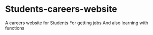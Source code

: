 # Students-careers-website
A careers website for Students
For getting jobs
And also learning
with functions